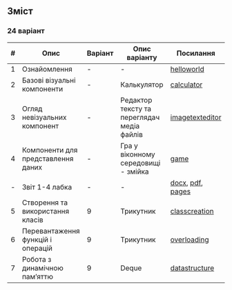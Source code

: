 ## Зміст
### 24 варіант

| # | Опис                               | Варіант | Опис варіанту                              | Посилання                                                     |
|---|------------------------------------|---------|--------------------------------------------|---------------------------------------------------------------|
| 1 | Ознайомлення                       | -       | -                                          | [helloworld](helloworld)                                      |
| 2 | Базові візуальні компоненти        | -       | Калькулятор                                | [calculator](calculator)                                      |
| 3 | Огляд невізуальних компонент       | -       | Редактор тексту та переглядач медіа файлів | [imagetexteditor](imagetexteditor)                            |
| 4 | Компоненти для представлення даних | -       | Гра у віконному середовищі - змійка        | [game](game)                                                  |
| - | Звіт 1-4 лабка                     | -       | -                                          | [docx](report.docx), [pdf](report.pdf), [pages](report.pages) |
| 5 | Створення та використання класів   | 9       | Трикутник                                  | [classcreation](classcreation)                                |
| 6 | Перевантаження функцій і операцій  | 9       | Трикутник                                  | [overloading](overloading)                                    |
| 7 | Робота з динамічною памʼяттю       | 9       | Deque                                      | [datastructure](datastructure)                                |

